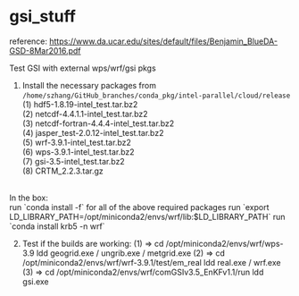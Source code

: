 # gsi_stuff
reference:
https://www.da.ucar.edu/sites/default/files/Benjamin_BlueDA-GSD-8Mar2016.pdf

Test GSI with external wps/wrf/gsi pkgs
1. Install the necessary packages from `/home/szhang/GitHub_branches/conda_pkg/intel-parallel/cloud/release` <br />
(1) hdf5-1.8.19-intel_test.tar.bz2 <br />
(2) netcdf-4.4.1.1-intel_test.tar.bz2 <br />
(3) netcdf-fortran-4.4.4-intel_test.tar.bz2 <br />
(4) jasper_test-2.0.12-intel_test.tar.bz2 <br />
(5) wrf-3.9.1-intel_test.tar.bz2 <br />
(6) wps-3.9.1-intel_test.tar.bz2 <br />
(7) gsi-3.5-intel_test.tar.bz2 <br />
(8) CRTM_2.2.3.tar.gz <br />
<br />
In the box: <br />
run `conda install -f` for all of the above required packages
run `export LD_LIBRARY_PATH=/opt/miniconda2/envs/wrf/lib:$LD_LIBRARY_PATH`
run `conda install krb5 -n wrf`

2. Test if the builds are working:
(1) => cd /opt/miniconda2/envs/wrf/wps-3.9
    ldd geogrid.exe / ungrib.exe / metgrid.exe
(2) => cd /opt/miniconda2/envs/wrf/wrf-3.9.1/test/em_real
    ldd real.exe / wrf.exe
(3) => cd /opt/miniconda2/envs/wrf/comGSIv3.5_EnKFv1.1/run
    ldd gsi.exe





